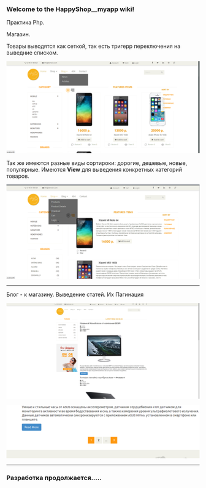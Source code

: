 ### Welcome to the HappyShop__myapp wiki!

Практика Php.

Магазин.

Товары выводятся как сеткой, так есть тригерр переключения на выведние списком.


![](https://github.com/alexItakov/HappyShop__myapp/blob/master/PREVIEW/grid.png)


Так же имеются разные виды сортироки: дорогие, дешевые, новые, популярные. Имеются **View** для выведения конкретных категорий товаров.


![](https://github.com/alexItakov/HappyShop__myapp/blob/master/PREVIEW/list.png)
***

Блог - к магазину. Выведение статей. Их Пагинация


![](https://github.com/alexItakov/HappyShop__myapp/blob/master/PREVIEW/blog.png)



![](https://github.com/alexItakov/HappyShop__myapp/blob/master/PREVIEW/pagination.png)



***

### Разработка продолжается.....



